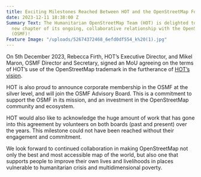 ```yaml
---
title: Exciting Milestones Reached Between HOT and the OpenStreetMap Foundation
date: 2023-12-11 18:38:00 Z
Summary Text: The Humanitarian OpenStreetMap Team (HOT) is delighted to announce a
  new chapter of its ongoing, collaborative relationship with the OpenStreetMap Foundation
  (OSMF)!
Feature Image: "/uploads/52674372468_6efd0df554_k%20(1).jpg"
---
```


On 5th December 2023, Rebecca Firth, HOT’s Executive Director, and Mikel Maron, OSMF Director and Secretary, signed an MoU agreeing on the terms of HOT’s use of the OpenStreetMap trademark in the furtherance of [HOT’s vision](https://www.hotosm.org/hots-vision-and-values.html).

HOT is also proud to announce corporate membership in the OSMF at the silver level, and will join the OSMF Advisory Board. This is a commitment to support the OSMF in its mission, and an investment in the OpenStreetMap community and ecosystem. 

HOT would also like to acknowledge the huge amount of work that has gone into this agreement by volunteers on both boards (past and present) over the years. This milestone could not have been reached without their engagement and commitment. 

We look forward to continued collaboration in making OpenStreetMap not only the best and most accessible map of the world, but also one that supports people to improve their own lives and livelihoods in places vulnerable to humanitarian crisis and multidimensional poverty.
